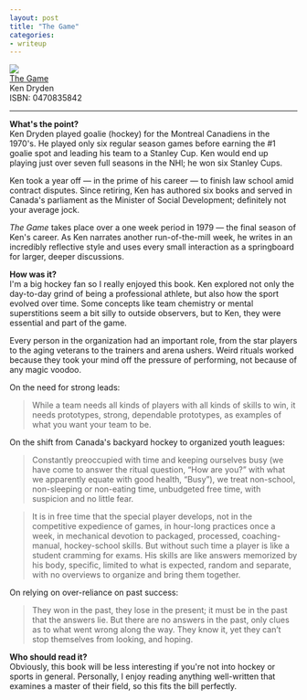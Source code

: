 ```yaml
---
layout: post
title: "The Game"
categories:
- writeup
---
```


![]({{site.baseurl}}/static/the-game.jpg)  
[The Game][link]   
Ken Dryden  
ISBN: 0470835842  
    
---

**What's the point?**  
Ken Dryden played goalie (hockey) for the Montreal Canadiens in the 1970's. He played only
six regular season games before earning the #1 goalie spot and leading his team to a
Stanley Cup. Ken would end up playing just over seven full seasons in the NHl; he won
six Stanley Cups. 

Ken took a year off &mdash; in the prime of his career &mdash; to finish law school amid
contract disputes. Since retiring, Ken has authored six books and served in Canada's 
parliament as the Minister of Social Development; definitely not your average jock.

*The Game* takes place over a one week period in 1979 &mdash; the final season of Ken's career.
As Ken narrates another run-of-the-mill week, he writes in an incredibly reflective style
and uses every small interaction as a springboard for larger, deeper discussions.

**How was it?**  
I'm a big hockey fan so I really enjoyed this book. Ken explored not only the day-to-day
grind of being a professional athlete, but also how the sport evolved over time. Some
concepts like team chemistry or mental superstitions seem a bit silly to outside 
observers, but to Ken, they were essential and part of the game. 

Every person in the organization had an important role, from the star players to the aging 
veterans to the trainers and arena ushers. Weird rituals worked because they took 
your mind off the pressure of performing, not because of any magic voodoo.

On the need for strong leads:

> While a team needs all kinds of players with all kinds of skills to win, it needs prototypes, strong, dependable prototypes, as examples of what you want your team to be.

On the shift from Canada's backyard hockey to organized youth leagues:

> Constantly preoccupied with time and keeping ourselves busy (we have come to answer the ritual question, “How are you?” with what we apparently equate with good health, “Busy”), we treat non-school, non-sleeping or non-eating time, unbudgeted free time, with suspicion and no little fear.    

> It is in free time that the special player develops, not in the competitive expedience of games, in hour-long practices once a week, in mechanical devotion to packaged, processed, coaching-manual, hockey-school skills. But without such time a player is like a student cramming for exams. His skills are like answers memorized by his body, specific, limited to what is expected, random and separate, with no overviews to organize and bring them together.

On relying on over-reliance on past success:

> They won in the past, they lose in the present; it must be in the past that the answers lie. But there are no answers in the past, only clues as to what went wrong along the way. They know it, yet they can’t stop themselves from looking, and hoping.

**Who should read it?**  
Obviously, this book will be less interesting if you're not into hockey or sports in general.
Personally, I enjoy reading anything well-written that examines a master of their field,
so this fits the bill perfectly.

[link]: http://www.amazon.com/exec/obidos/ASIN/0470835842/ref=nosim&tag=bookreview0a1-20
[plsa]: http://en.wikipedia.org/wiki/Prize-Linked_Savings_Account

